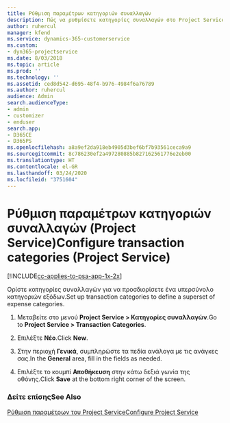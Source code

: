 ```yaml
---
title: Ρύθμιση παραμέτρων κατηγοριών συναλλαγών
description: Πώς να ρυθμίσετε κατηγορίες συναλλαγών στο Project Service
author: ruhercul
manager: kfend
ms.service: dynamics-365-customerservice
ms.custom:
- dyn365-projectservice
ms.date: 8/03/2018
ms.topic: article
ms.prod: ''
ms.technology: ''
ms.assetid: ced8d542-d695-48f4-b976-4984f6a76789
ms.author: ruhercul
audience: Admin
search.audienceType:
- admin
- customizer
- enduser
search.app:
- D365CE
- D365PS
ms.openlocfilehash: a8a9ef2da918eb4905d3bef6bf7b93561ceca9a9
ms.sourcegitcommit: 8c786230ef2a497280885b827162561776e2eb00
ms.translationtype: HT
ms.contentlocale: el-GR
ms.lasthandoff: 03/24/2020
ms.locfileid: "3751604"
---
```

# <a name="configure-transaction-categories-project-service"></a><span data-ttu-id="2e883-103">Ρύθμιση παραμέτρων κατηγοριών συναλλαγών (Project Service)</span><span class="sxs-lookup"><span data-stu-id="2e883-103">Configure transaction categories (Project Service)</span></span>

[!INCLUDE[cc-applies-to-psa-app-1x-2x](../includes/cc-applies-to-psa-app-1x-2x.md)]

<span data-ttu-id="2e883-104">Ορίστε κατηγορίες συναλλαγών για να προσδιορίσετε ένα υπερσύνολο κατηγοριών εξόδων.</span><span class="sxs-lookup"><span data-stu-id="2e883-104">Set up transaction categories to define a superset of expense categories.</span></span>  
  
1.  <span data-ttu-id="2e883-105">Μεταβείτε στο μενού **Project Service > Κατηγορίες συναλλαγών**.</span><span class="sxs-lookup"><span data-stu-id="2e883-105">Go to **Project Service > Transaction Categories**.</span></span>  
  
2.  <span data-ttu-id="2e883-106">Επιλέξτε **Νέο**.</span><span class="sxs-lookup"><span data-stu-id="2e883-106">Click **New**.</span></span>  
  
3.  <span data-ttu-id="2e883-107">Στην περιοχή **Γενικά**, συμπληρώστε τα πεδία ανάλογα με τις ανάγκες σας.</span><span class="sxs-lookup"><span data-stu-id="2e883-107">In the **General** area, fill in the fields as needed.</span></span>  
  
4.  <span data-ttu-id="2e883-108">Επιλέξτε το κουμπί **Αποθήκευση** στην κάτω δεξιά γωνία της οθόνης.</span><span class="sxs-lookup"><span data-stu-id="2e883-108">Click **Save** at the bottom right corner of the screen.</span></span>  
  
### <a name="see-also"></a><span data-ttu-id="2e883-109">Δείτε επίσης</span><span class="sxs-lookup"><span data-stu-id="2e883-109">See Also</span></span>  
 [<span data-ttu-id="2e883-110">Ρύθμιση παραμέτρων του Project Service</span><span class="sxs-lookup"><span data-stu-id="2e883-110">Configure Project Service</span></span>](../project-service/configure.md)
